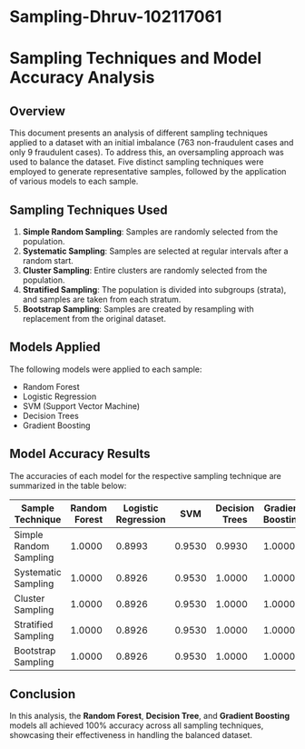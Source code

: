 # Sampling-Dhruv-102117061
# Sampling Techniques and Model Accuracy Analysis

## Overview

This document presents an analysis of different sampling techniques applied to a dataset with an initial imbalance (763 non-fraudulent cases and only 9 fraudulent cases). To address this, an oversampling approach was used to balance the dataset. Five distinct sampling techniques were employed to generate representative samples, followed by the application of various models to each sample.

## Sampling Techniques Used

1. **Simple Random Sampling**: Samples are randomly selected from the population.
2. **Systematic Sampling**: Samples are selected at regular intervals after a random start.
3. **Cluster Sampling**: Entire clusters are randomly selected from the population.
4. **Stratified Sampling**: The population is divided into subgroups (strata), and samples are taken from each stratum.
5. **Bootstrap Sampling**: Samples are created by resampling with replacement from the original dataset.

## Models Applied

The following models were applied to each sample:

- Random Forest
- Logistic Regression
- SVM (Support Vector Machine)
- Decision Trees
- Gradient Boosting

## Model Accuracy Results

The accuracies of each model for the respective sampling technique are summarized in the table below:

| Sample Technique        | Random Forest | Logistic Regression | SVM    | Decision Trees | Gradient Boosting |
|-------------------------|---------------|---------------------|--------|----------------|-------------------|
| Simple Random Sampling  | 1.0000        | 0.8993              | 0.9530 | 0.9930         | 1.0000            |
| Systematic Sampling     | 1.0000        | 0.8926              | 0.9530 | 1.0000         | 1.0000            |
| Cluster Sampling        | 1.0000        | 0.8926              | 0.9530 | 1.0000         | 1.0000            |
| Stratified Sampling     | 1.0000        | 0.8926              | 0.9530 | 1.0000         | 1.0000            |
| Bootstrap Sampling      | 1.0000        | 0.8926              | 0.9530 | 1.0000         | 1.0000            |

## Conclusion

In this analysis, the **Random Forest**, **Decision Tree**, and **Gradient Boosting** models all achieved 100% accuracy across all sampling techniques, showcasing their effectiveness in handling the balanced dataset.

